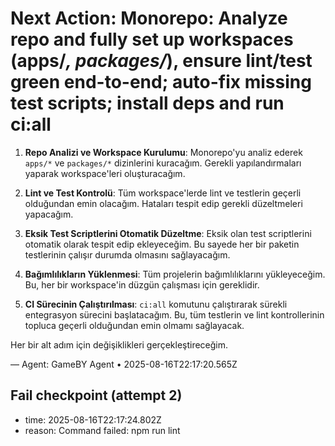 # Next Action: Monorepo: Analyze repo and fully set up workspaces (apps/*, packages/*), ensure lint/test green end-to-end; auto-fix missing test scripts; install deps and run ci:all

1. **Repo Analizi ve Workspace Kurulumu**: Monorepo'yu analiz ederek `apps/*` ve `packages/*` dizinlerini kuracağım. Gerekli yapılandırmaları yaparak workspace'leri oluşturacağım.

2. **Lint ve Test Kontrolü**: Tüm workspace'lerde lint ve testlerin geçerli olduğundan emin olacağım. Hataları tespit edip gerekli düzeltmeleri yapacağım.

3. **Eksik Test Scriptlerini Otomatik Düzeltme**: Eksik olan test scriptlerini otomatik olarak tespit edip ekleyeceğim. Bu sayede her bir paketin testlerinin çalışır durumda olmasını sağlayacağım.

4. **Bağımlılıkların Yüklenmesi**: Tüm projelerin bağımlılıklarını yükleyeceğim. Bu, her bir workspace'in düzgün çalışması için gereklidir.

5. **CI Sürecinin Çalıştırılması**: `ci:all` komutunu çalıştırarak sürekli entegrasyon sürecini başlatacağım. Bu, tüm testlerin ve lint kontrollerinin topluca geçerli olduğundan emin olmamı sağlayacak. 

Her bir alt adım için değişiklikleri gerçekleştireceğim.

— Agent: GameBY Agent • 2025-08-16T22:17:20.565Z


## Fail checkpoint (attempt 2)
- time: 2025-08-16T22:17:24.802Z
- reason: Command failed: npm run lint
